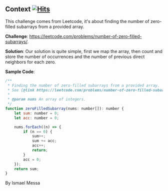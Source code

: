 ## Context&nbsp;[![Hits](https://hits.seeyoufarm.com/api/count/incr/badge.svg?url=https%3A%2F%2Fgithub.com%2Fnumerica-ideas%2Fcommunity%2Ftree%2Fmaster%2Falgorithms%2Fnumber-of-zero-filled-subarrays&count_bg=%2379C83D&title_bg=%23555555&icon=&icon_color=%23E7E7E7&title=hits&edge_flat=false)](https://numericaideas.com/)
This challenge comes from Leetcode, it's about finding the number of zero-filled subarrays from a provided array.

**Challenge**: https://leetcode.com/problems/number-of-zero-filled-subarrays/.

**Solution**: 
Our solution is quite simple, first we map the array, then count and store the number of occurrences and the number of previous direct neighbors for each zero.

**Sample Code**:
```javascript
/**
 * Finding the number of zero-filled subarrays from a provided array.
 * See {@link https://leetcode.com/problems/number-of-zero-filled-subarrays}.
 * 
 * @param nums An array of integers.
 */
function zeroFilledSubarray(nums: number[]): number {
    let sum: number = 0;
    let acc: number = 0;

    nums.forEach((n) => {
        if (n == 0) {
            sum++;
            sum += acc;
            acc++;
            return;
        }
        acc = 0;
    });
    return sum;
}
```

By Ismael Messa
